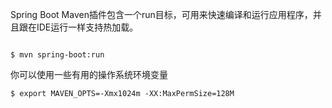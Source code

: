 Spring Boot Maven插件包含一个run目标，可用来快速编译和运行应用程序，并且跟在IDE运行一样支持热加载。

```

$ mvn spring-boot:run

```


你可以使用一些有用的操作系统环境变量


```
$ export MAVEN_OPTS=-Xmx1024m -XX:MaxPermSize=128M
```



